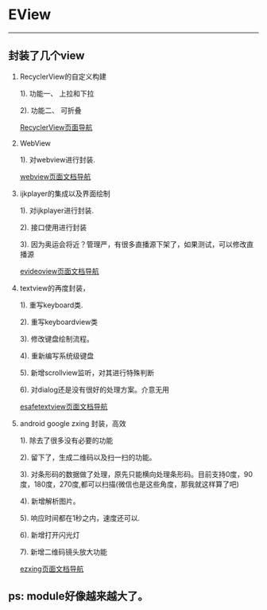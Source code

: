 # EView

--------------------------



## 封装了几个view

1. RecyclerView的自定义构建

    1). 功能一、 上拉和下拉

    2). 功能二、 可折叠

    <a href="/doc/erecycleview.md" >RecyclerView页面导航</a>

2. WebView

    1). 对webview进行封装.

    <a href="/doc/ewebview.md" >webview页面文档导航</a>

3. ijkplayer的集成以及界面绘制

    1). 对ijkplayer进行封装.

    2). 接口使用进行封装

    3). 因为奥运会将近？管理严，有很多直播源下架了，如果测试，可以修改直播源

    <a href="/doc/evideoview.md" >evideoview页面文档导航</a>

4.  textview的再度封装，

    1). 重写keyboard类.

    2). 重写keyboardview类

    3). 修改键盘绘制流程。

    4). 重新编写系统级键盘

    5). 新增scrollview监听，对其进行特殊判断

    6). 对dialog还是没有很好的处理方案。介意无用

    <a href="/doc/esafetextview.md" >esafetextview页面文档导航</a>

5. android google zxing 封装，高效

    1). 除去了很多没有必要的功能

    2). 留下了，生成二维码以及扫一扫的功能。

    3). 对条形码的数据做了处理，原先只能横向处理条形码。目前支持0度，90度，180度，270度,都可以扫描(微信也是这些角度，那我就这样算了吧)

    4). 新增解析图片。

    5). 响应时间都在1秒之内，速度还可以.

    6). 新增打开闪光灯

    7). 新增二维码镜头放大功能

    <a href="/doc/ezxing.md" >ezxing页面文档导航</a>


## ps: module好像越来越大了。
